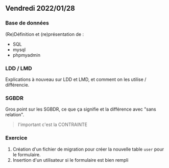 ## Vendredi 2022/01/28

### Base de données

(Re)Définition et (re)présentation de :

- SQL
- mysql
- phpmyadmin

### LDD / LMD

Explications à nouveau sur LDD et LMD, et comment on les utilise / différencie.

### SGBDR

Gros point sur les SGBDR, ce que ça signifie et la différence avec "sans relation".

> l'important c'est la CONTRAINTE

### Exercice

1. Création d'un fichier de migration pour créer la nouvelle table `user` pour le formulaire.
2. Insertion d'un utilisateur si le formulaire est bien rempli

